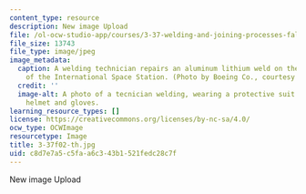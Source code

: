 ```yaml
---
content_type: resource
description: New image Upload
file: /ol-ocw-studio-app/courses/3-37-welding-and-joining-processes-fall-2002/c8d7e7a5c5faa6c343b1521fedc28c7f_3-37f02-th.jpg
file_size: 13743
file_type: image/jpeg
image_metadata:
  caption: A welding technician repairs an aluminum lithium weld on the Unity node
    of the International Space Station. (Photo by Boeing Co., courtesy of [NASA](http://www.nasa.gov/).)
  credit: ''
  image-alt: A photo of a tecnician welding, wearing a protective suit including a
    helmet and gloves.
learning_resource_types: []
license: https://creativecommons.org/licenses/by-nc-sa/4.0/
ocw_type: OCWImage
resourcetype: Image
title: 3-37f02-th.jpg
uid: c8d7e7a5-c5fa-a6c3-43b1-521fedc28c7f
---
```

New image Upload